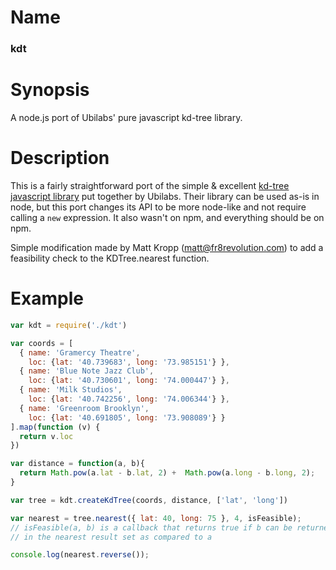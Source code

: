 # Name
### kdt

# Synopsis
A node.js port of Ubilabs' pure javascript kd-tree library.

# Description
This is a fairly straightforward port of the simple & excellent [kd-tree javascript library](https://github.com/ubilabs/kd-tree-javascript) put together by Ubilabs. Their library can be used as-is in node, but this port changes its API to be more node-like and not require calling a `new` expression. It also wasn't on npm, and everything should be on npm.

Simple modification made by Matt Kropp (matt@fr8revolution.com) to add a feasibility check to the KDTree.nearest function.

# Example

```javascript
var kdt = require('./kdt')

var coords = [
  { name: 'Gramercy Theatre',
    loc: {lat: '40.739683', long: '73.985151'} },
  { name: 'Blue Note Jazz Club',
    loc: {lat: '40.730601', long: '74.000447'} },
  { name: 'Milk Studios',
    loc: {lat: '40.742256', long: '74.006344'} },
  { name: 'Greenroom Brooklyn',
    loc: {lat: '40.691805', long: '73.908089'} }
].map(function (v) {
  return v.loc
})

var distance = function(a, b){
  return Math.pow(a.lat - b.lat, 2) +  Math.pow(a.long - b.long, 2);
}

var tree = kdt.createKdTree(coords, distance, ['lat', 'long'])

var nearest = tree.nearest({ lat: 40, long: 75 }, 4, isFeasible); 
// isFeasible(a, b) is a callback that returns true if b can be returned 
// in the nearest result set as compared to a

console.log(nearest.reverse());
```